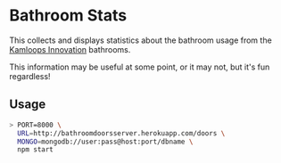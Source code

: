 Bathroom Stats
==============

This collects and displays statistics about the bathroom usage from the [Kamloops Innovation](http://kamloopsinnovation.ca) bathrooms.

This information may be useful at some point, or it may not, but it's fun regardless!

Usage
-----

```bash
> PORT=8000 \
  URL=http://bathroomdoorsserver.herokuapp.com/doors \
  MONGO=mongodb://user:pass@host:port/dbname \
  npm start
```
